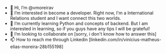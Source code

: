 - 👋 Hi, I’m @vmoreirav
- 👀 I’m interested in become a developer. Right now, I'm a International Relations student and I want connect this two worlds. 
- 🌱 I’m currently learning Python and concepts of backend. But I am interested in learning, so if you guys have any tips I will be grateful! 
- 💞️ I’m looking to collaborate on [sorry, i don't know how to answer this] 
- 📫 How to reach me through Linkedin [linkedin.com/in/vinícius-matheus-elias-moreira-28b155198]

<!---
vmoreirav/vmoreirav is a ✨ special ✨ repository because its `README.md` (this file) appears on your GitHub profile.
You can click the Preview link to take a look at your changes.
--->
